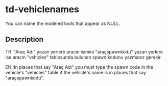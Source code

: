 # td-vehiclenames
 You can name the modeled tools that appear as NULL.
 
## Description
TR :"Araç Adı" yazan yerlere aracın isimini "araçspawnkodu" yazan yerlere ise aracın "vehicles" tablosunda bulunan spawn kodunu yazmanız gerekir.

EN :In places that say "Araç Adı" you must type the spawn code in the vehicle's "vehicles" table if the vehicle's name is in places that say "araçspawnkodu".